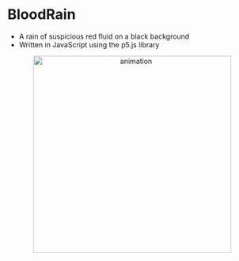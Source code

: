 # BloodRain
- A rain of suspicious red fluid on a black background
- Written in JavaScript using the p5.js library

<div align="center"> 
<img src="assets/blood_rain_gif.gif" alt="animation" height="400">
</div>
